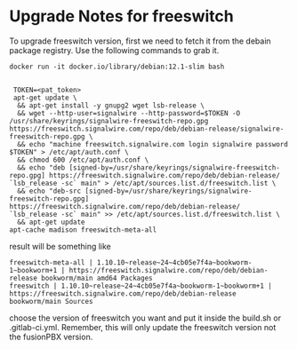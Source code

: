 # **Upgrade Notes for freeswitch**

To upgrade freeswitch version, first we need to fetch it from the debain package registry. Use the following commands to grab it.


`docker run -it docker.io/library/debian:12.1-slim bash`
```

 TOKEN=<pat_token>
 apt-get update \
  && apt-get install -y gnupg2 wget lsb-release \
  && wget --http-user=signalwire --http-password=$TOKEN -O /usr/share/keyrings/signalwire-freeswitch-repo.gpg https://freeswitch.signalwire.com/repo/deb/debian-release/signalwire-freeswitch-repo.gpg \
  && echo "machine freeswitch.signalwire.com login signalwire password $TOKEN" > /etc/apt/auth.conf \
  && chmod 600 /etc/apt/auth.conf \
  && echo "deb [signed-by=/usr/share/keyrings/signalwire-freeswitch-repo.gpg] https://freeswitch.signalwire.com/repo/deb/debian-release/ `lsb_release -sc` main" > /etc/apt/sources.list.d/freeswitch.list \
  && echo "deb-src [signed-by=/usr/share/keyrings/signalwire-freeswitch-repo.gpg] https://freeswitch.signalwire.com/repo/deb/debian-release/ `lsb_release -sc` main" >> /etc/apt/sources.list.d/freeswitch.list \
  && apt-get update
apt-cache madison freeswitch-meta-all
```


result will be something like

```
freeswitch-meta-all | 1.10.10~release~24~4cb05e7f4a~bookworm-1~bookworm+1 | https://freeswitch.signalwire.com/repo/deb/debian-release bookworm/main amd64 Packages
freeswitch | 1.10.10~release~24~4cb05e7f4a~bookworm-1~bookworm+1 | https://freeswitch.signalwire.com/repo/deb/debian-release bookworm/main Sources
```

choose the version of freeswitch you want and put it inside the build.sh or .gitlab-ci.yml. Remember, this will only update the freeswitch version not the fusionPBX version.
